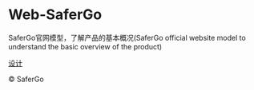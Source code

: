 # Web-SaferGo
SaferGo官网模型，了解产品的基本概况(SaferGo official website model to understand the basic overview of the product)

[设计](jackhcc.github.io/web-safergo/)

©  SaferGo
